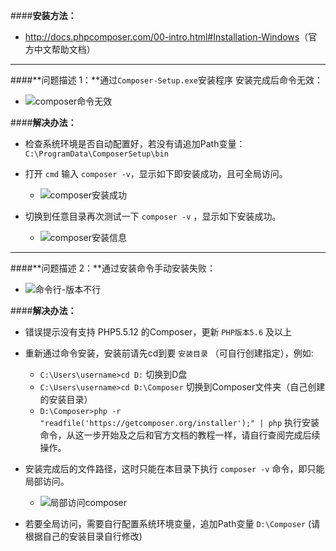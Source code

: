####**安装方法：**
- <http://docs.phpcomposer.com/00-intro.html#Installation-Windows>（官方中文帮助文档）

----------
####**问题描述 1：**通过`Composer-Setup.exe`安装程序 安装完成后命令无效：
- ![composer命令无效](http://img.blog.csdn.net/20160730203848914)

####**解决办法：**

- 检查系统环境是否自动配置好，若没有请追加Path变量： `C:\ProgramData\ComposerSetup\bin`
- 打开 `cmd` 输入 `composer -v`，显示如下即安装成功，且可全局访问。
	- ![composer安装成功](http://img.blog.csdn.net/20160730204423309)

- 切换到任意目录再次测试一下 `composer -v` ，显示如下安装成功。
	- ![composer安装信息](http://img.blog.csdn.net/20160730204551888)

----------
####**问题描述 2：**通过安装命令手动安装失败：
- ![命令行-版本不行](http://img.blog.csdn.net/20160730204752624)

####**解决办法：**

- 错误提示没有支持 PHP5.5.12 的Composer，更新 `PHP版本5.6` 及以上
- 重新通过命令安装，安装前请先cd到要 `安装目录` （可自行创建指定），例如:
	- `C:\Users\username>cd D:` 切换到D盘
	- `C:\Users\username>cd D:\Composer` 切换到Composer文件夹（自己创建的安装目录）
	- `D:\Composer>php -r "readfile('https://getcomposer.org/installer');" | php` 执行安装命令，从这一步开始及之后和官方文档的教程一样，请自行查阅完成后续操作。

- 安装完成后的文件路径，这时只能在本目录下执行 `composer -v` 命令，即只能局部访问。
	- ![局部访问composer](http://img.blog.csdn.net/20160730205255206)

- 若要全局访问，需要自行配置系统环境变量，追加Path变量 `D:\Composer` (请根据自己的安装目录自行修改)

